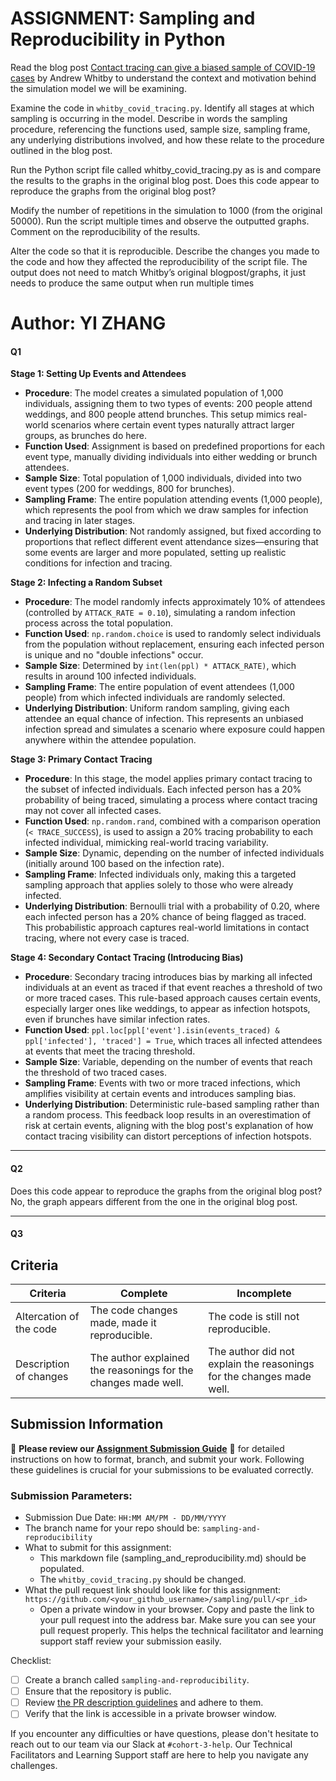 # ASSIGNMENT: Sampling and Reproducibility in Python

Read the blog post [Contact tracing can give a biased sample of COVID-19 cases](https://andrewwhitby.com/2020/11/24/contact-tracing-biased/) by Andrew Whitby to understand the context and motivation behind the simulation model we will be examining.

Examine the code in `whitby_covid_tracing.py`. Identify all stages at which sampling is occurring in the model. Describe in words the sampling procedure, referencing the functions used, sample size, sampling frame, any underlying distributions involved, and how these relate to the procedure outlined in the blog post.

Run the Python script file called whitby_covid_tracing.py as is and compare the results to the graphs in the original blog post. Does this code appear to reproduce the graphs from the original blog post?

Modify the number of repetitions in the simulation to 1000 (from the original 50000). Run the script multiple times and observe the outputted graphs. Comment on the reproducibility of the results.

Alter the code so that it is reproducible. Describe the changes you made to the code and how they affected the reproducibility of the script file. The output does not need to match Whitby’s original blogpost/graphs, it just needs to produce the same output when run multiple times

# Author: YI ZHANG

#### Q1

**Stage 1: Setting Up Events and Attendees**

- **Procedure**: The model creates a simulated population of 1,000 individuals, assigning them to two types of events: 200 people attend weddings, and 800 people attend brunches. This setup mimics real-world scenarios where certain event types naturally attract larger groups, as brunches do here.
- **Function Used**: Assignment is based on predefined proportions for each event type, manually dividing individuals into either wedding or brunch attendees.
- **Sample Size**: Total population of 1,000 individuals, divided into two event types (200 for weddings, 800 for brunches).
- **Sampling Frame**: The entire population attending events (1,000 people), which represents the pool from which we draw samples for infection and tracing in later stages.
- **Underlying Distribution**: Not randomly assigned, but fixed according to proportions that reflect different event attendance sizes—ensuring that some events are larger and more populated, setting up realistic conditions for infection and tracing.


**Stage 2: Infecting a Random Subset**

- **Procedure**: The model randomly infects approximately 10% of attendees (controlled by `ATTACK_RATE = 0.10`), simulating a random infection process across the total population.
- **Function Used**: `np.random.choice` is used to randomly select individuals from the population without replacement, ensuring each infected person is unique and no "double infections" occur.
- **Sample Size**: Determined by `int(len(ppl) * ATTACK_RATE)`, which results in around 100 infected individuals.
- **Sampling Frame**: The entire population of event attendees (1,000 people) from which infected individuals are randomly selected.
- **Underlying Distribution**: Uniform random sampling, giving each attendee an equal chance of infection. This represents an unbiased infection spread and simulates a scenario where exposure could happen anywhere within the attendee population.


**Stage 3: Primary Contact Tracing**

- **Procedure**: In this stage, the model applies primary contact tracing to the subset of infected individuals. Each infected person has a 20% probability of being traced, simulating a process where contact tracing may not cover all infected cases.
- **Function Used**: `np.random.rand`, combined with a comparison operation (`< TRACE_SUCCESS`), is used to assign a 20% tracing probability to each infected individual, mimicking real-world tracing variability.
- **Sample Size**: Dynamic, depending on the number of infected individuals (initially around 100 based on the infection rate).
- **Sampling Frame**: Infected individuals only, making this a targeted sampling approach that applies solely to those who were already infected.
- **Underlying Distribution**: Bernoulli trial with a probability of 0.20, where each infected person has a 20% chance of being flagged as traced. This probabilistic approach captures real-world limitations in contact tracing, where not every case is traced.

**Stage 4: Secondary Contact Tracing (Introducing Bias)**

- **Procedure**: Secondary tracing introduces bias by marking all infected individuals at an event as traced if that event reaches a threshold of two or more traced cases. This rule-based approach causes certain events, especially larger ones like weddings, to appear as infection hotspots, even if brunches have similar infection rates.
- **Function Used**: `ppl.loc[ppl['event'].isin(events_traced) & ppl['infected'], 'traced'] = True`, which traces all infected attendees at events that meet the tracing threshold.
- **Sample Size**: Variable, depending on the number of events that reach the threshold of two traced cases.
- **Sampling Frame**: Events with two or more traced infections, which amplifies visibility at certain events and introduces sampling bias.
- **Underlying Distribution**: Deterministic rule-based sampling rather than a random process. This feedback loop results in an overestimation of risk at certain events, aligning with the blog post's explanation of how contact tracing visibility can distort perceptions of infection hotspots.

---

#### Q2

Does this code appear to reproduce the graphs from the original blog post?
No, the graph appears different from the one in the original blog post.

---

#### Q3


## Criteria

|Criteria|Complete|Incomplete|
|--------|----|----|
|Altercation of the code|The code changes made, made it reproducible.|The code is still not reproducible.|
|Description of changes|The author explained the reasonings for the changes made well.|The author did not explain the reasonings for the changes made well.|

## Submission Information

🚨 **Please review our [Assignment Submission Guide](https://github.com/UofT-DSI/onboarding/blob/main/onboarding_documents/submissions.md)** 🚨 for detailed instructions on how to format, branch, and submit your work. Following these guidelines is crucial for your submissions to be evaluated correctly.

### Submission Parameters:
* Submission Due Date: `HH:MM AM/PM - DD/MM/YYYY`
* The branch name for your repo should be: `sampling-and-reproducibility`
* What to submit for this assignment:
    * This markdown file (sampling_and_reproducibility.md) should be populated.
    * The `whitby_covid_tracing.py` should be changed.
* What the pull request link should look like for this assignment: `https://github.com/<your_github_username>/sampling/pull/<pr_id>`
    * Open a private window in your browser. Copy and paste the link to your pull request into the address bar. Make sure you can see your pull request properly. This helps the technical facilitator and learning support staff review your submission easily.

Checklist:
- [ ] Create a branch called `sampling-and-reproducibility`.
- [ ] Ensure that the repository is public.
- [ ] Review [the PR description guidelines](https://github.com/UofT-DSI/onboarding/blob/main/onboarding_documents/submissions.md#guidelines-for-pull-request-descriptions) and adhere to them.
- [ ] Verify that the link is accessible in a private browser window.

If you encounter any difficulties or have questions, please don't hesitate to reach out to our team via our Slack at `#cohort-3-help`. Our Technical Facilitators and Learning Support staff are here to help you navigate any challenges.
